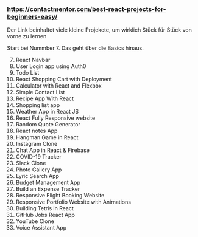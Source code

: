 ### https://contactmentor.com/best-react-projects-for-beginners-easy/

Der Link beinhaltet viele kleine Projekete, um wirklich Stück für Stück von vorne zu lernen

Start bei Nummber 7. Das geht über die Basics hinaus.

7. React Navbar
8. User Login app using Auth0
9. Todo List
10. React Shopping Cart with Deployment
11. Calculator with React and Flexbox
12. Simple Contact List
13. Recipe App With React
14. Shopping list app
15. Weather App in React JS
16. React Fully Responsive website
17. Random Quote Generator
18. React notes App
19. Hangman Game in React
20. Instagram Clone
21. Chat App in React & Firebase
22. COVID-19 Tracker
23. Slack Clone
24. Photo Gallery App
25. Lyric Search App
26. Budget Management App
27. Build an Expense Tracker
28. Responsive Flight Booking Website
29. Responsive Portfolio Website with Animations
30. Building Tetris in React
31. GitHub Jobs React App
32. YouTube Clone
33. Voice Assistant App
